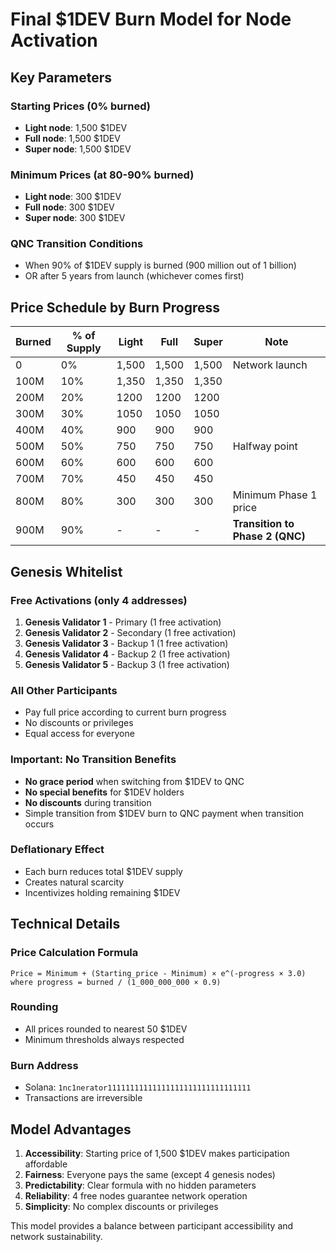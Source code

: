 # Final $1DEV Burn Model for Node Activation

## Key Parameters

### Starting Prices (0% burned)
- **Light node**: 1,500 $1DEV
- **Full node**: 1,500 $1DEV  
- **Super node**: 1,500 $1DEV

### Minimum Prices (at 80-90% burned)
- **Light node**: 300 $1DEV
- **Full node**: 300 $1DEV
- **Super node**: 300 $1DEV

### QNC Transition Conditions
- When 90% of $1DEV supply is burned (900 million out of 1 billion)
- OR after 5 years from launch (whichever comes first)

## Price Schedule by Burn Progress

| Burned | % of Supply | Light | Full | Super | Note |
|--------|-------------|-------|------|-------|------|
| 0 | 0% | 1,500 | 1,500 | 1,500 | Network launch |
| 100M | 10% | 1,350 | 1,350 | 1,350 | |
| 200M | 20% | 1200 | 1200 | 1200 | |
| 300M | 30% | 1050 | 1050 | 1050 | |
| 400M | 40% | 900 | 900 | 900 | |
| 500M | 50% | 750 | 750 | 750 | Halfway point |
| 600M | 60% | 600 | 600 | 600 | |
| 700M | 70% | 450 | 450 | 450 | |
| 800M | 80% | 300 | 300 | 300 | Minimum Phase 1 price |
| 900M | 90% | - | - | - | **Transition to Phase 2 (QNC)** |

## Genesis Whitelist

### Free Activations (only 4 addresses)
1. **Genesis Validator 1** - Primary (1 free activation)
2. **Genesis Validator 2** - Secondary (1 free activation)
3. **Genesis Validator 3** - Backup 1 (1 free activation)
4. **Genesis Validator 4** - Backup 2 (1 free activation)
4. **Genesis Validator 5** - Backup 3 (1 free activation)

### All Other Participants
- Pay full price according to current burn progress
- No discounts or privileges
- Equal access for everyone

### Important: No Transition Benefits
- **No grace period** when switching from $1DEV to QNC
- **No special benefits** for $1DEV holders
- **No discounts** during transition
- Simple transition from $1DEV burn to QNC payment when transition occurs



### Deflationary Effect
- Each burn reduces total $1DEV supply
- Creates natural scarcity
- Incentivizes holding remaining $1DEV

## Technical Details

### Price Calculation Formula
```
Price = Minimum + (Starting_price - Minimum) × e^(-progress × 3.0)
where progress = burned / (1_000_000_000 × 0.9)
```

### Rounding
- All prices rounded to nearest 50 $1DEV
- Minimum thresholds always respected

### Burn Address
- Solana: `1nc1nerator11111111111111111111111111111111`
- Transactions are irreversible

## Model Advantages

1. **Accessibility**: Starting price of 1,500 $1DEV makes participation affordable
2. **Fairness**: Everyone pays the same (except 4 genesis nodes)
3. **Predictability**: Clear formula with no hidden parameters
4. **Reliability**: 4 free nodes guarantee network operation
5. **Simplicity**: No complex discounts or privileges

This model provides a balance between participant accessibility and network sustainability. 